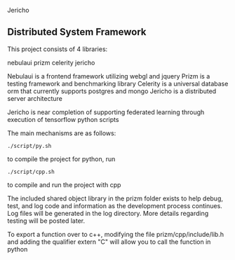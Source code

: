 Jericho

## Distributed System Framework

This project consists of 4 libraries:

nebulaui
prizm
celerity
jericho

Nebulaui is a frontend framework utilizing webgl and jquery
Prizm is a testing framework and benchmarking library
Celerity is a universal database orm that currently supports postgres and mongo
Jericho is a distributed server architecture

Jericho is near completion of supporting federated learning through execution of tensorflow python scripts

The main mechanisms are as follows:


```
./script/py.sh
```
to compile the project for python, run 
```
./script/cpp.sh
```
to compile and run the project with cpp

The included shared object library in the prizm folder exists to help debug, test, and log code and 
information as the development process continues. Log files will be generated in the log directory.
More details regarding testing will be posted later.

To export a function over to c++, modifying the file prizm/cpp/include/lib.h and adding the qualifier
extern "C" will allow you to call the function in python
